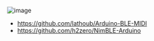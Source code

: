 ![image](https://user-images.githubusercontent.com/20149493/176257762-2b3b1bde-e82c-414b-98b8-7cf6546ebf10.png)  
- https://github.com/lathoub/Arduino-BLE-MIDI
- https://github.com/h2zero/NimBLE-Arduino
